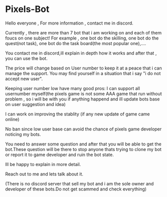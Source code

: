 # Pixels-Bot
Hello everyone , For more information , contact me in discord.

Currently , there are more than 7 bot that i am working on and each of them foucs on one subject!
For example , one bot do the skilling, one bot do the quest(not task), one bot do the task board(the most popular one),....


You contact me in discord,ill explain in depth how it works and after that , you can use the bot.

The price will change based on User number to keep it at a peace that i can manage the support.
You may find yourself in a situation that i say "i do not accept new user".

Keeping user number low have many good pros:
I can support all usernumber myself(the pixels game is not some AAA game that run without problem , so i will be with you if anything happend and ill update bots base on user suggestion and idea)

I can work on improving the stablity (if any new update of game came online)

No ban since low user base can avoid the chance of pixels game developer noticing my bots.


You need to answer some question and after that you will be able to get the bot.These question will be there to stop anyone thats trying to clone my bot or report it to game developer and ruin the bot state.


Ill be happy to explain in more detail.

Reach out to me and lets talk about it.

(There is no discord server that sell my bot and i am the sole owner and developer of these bots.Do not get scammed and check everything)
